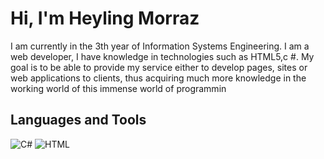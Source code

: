 # Hi, I'm Heyling Morraz 
I am currently in the 3th year of Information Systems Engineering. I am a web developer, I have knowledge in technologies such as HTML5,c #. My goal is to be able to provide my service either to develop pages, sites or web applications to clients, thus acquiring much more knowledge in the working world of this immense world of programmin

## Languages and Tools
![C#](https://img.shields.io/badge/C%20Sharp-239120.svg?style=for-the-badge&logo=C-Sharp&logoColor=white)
![HTML](https://img.shields.io/badge/html5%20-%23E34F26.svg?&style=for-the-badge&logo=html5&logoColor=white)

